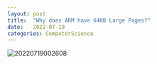 ```yaml
---
layout: post
title:  "Why does ARM have 64KB Large Pages?"
date:   2022-07-19
categories: ComputerScience
---
```

![20220719002608](https://user-images.githubusercontent.com/33873804/179546584-125e99b6-1109-4415-8c92-3a2f231b7fc9.png)